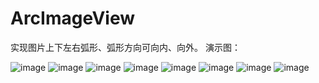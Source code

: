 # ArcImageView
实现图片上下左右弧形、弧形方向可向内、向外。
演示图：

![image](https://github.com/67706724/ArcImageView/blob/master/app/readme/Screenshot_1542960323.png)
![image](https://github.com/67706724/ArcImageView/blob/master/app/readme/Screenshot_1542960364.png)
![image](https://github.com/67706724/ArcImageView/blob/master/app/readme/Screenshot_1542960408.png)
![image](https://github.com/67706724/ArcImageView/blob/master/app/readme/Screenshot_1542960445.png)
![image](https://github.com/67706724/ArcImageView/blob/master/app/readme/Screenshot_1542963050.png)
![image](https://github.com/67706724/ArcImageView/blob/master/app/readme/Screenshot_1542963083.png)
![image](https://github.com/67706724/ArcImageView/blob/master/app/readme/Screenshot_1542963113.png)
![image](https://github.com/67706724/ArcImageView/blob/master/app/readme/Screenshot_1542963146.png)
